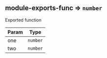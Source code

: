 <a name="module_module-exports-func"></a>

## module-exports-func ⇒ <code>number</code>
Exported function


| Param | Type |
| --- | --- |
| one | <code>number</code> | 
| two | <code>number</code> | 

